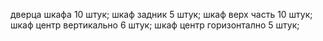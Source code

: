 дверца шкафа 10 штук;
шкаф задник 5 штук;
шкаф верх часть 10 штук;
шкаф центр вертикально 6 штук;
шкаф центр горизонтално 5 штук;
